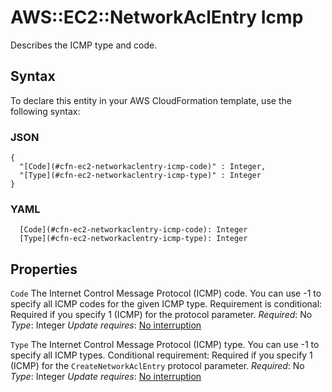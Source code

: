 # AWS::EC2::NetworkAclEntry Icmp<a name="aws-properties-ec2-networkaclentry-icmp"></a>

Describes the ICMP type and code\.

## Syntax<a name="aws-properties-ec2-networkaclentry-icmp-syntax"></a>

To declare this entity in your AWS CloudFormation template, use the following syntax:

### JSON<a name="aws-properties-ec2-networkaclentry-icmp-syntax.json"></a>

```
{
  "[Code](#cfn-ec2-networkaclentry-icmp-code)" : Integer,
  "[Type](#cfn-ec2-networkaclentry-icmp-type)" : Integer
}
```

### YAML<a name="aws-properties-ec2-networkaclentry-icmp-syntax.yaml"></a>

```
  [Code](#cfn-ec2-networkaclentry-icmp-code): Integer
  [Type](#cfn-ec2-networkaclentry-icmp-type): Integer
```

## Properties<a name="aws-properties-ec2-networkaclentry-icmp-properties"></a>

`Code`  <a name="cfn-ec2-networkaclentry-icmp-code"></a>
The Internet Control Message Protocol \(ICMP\) code\. You can use \-1 to specify all ICMP codes for the given ICMP type\. Requirement is conditional: Required if you specify 1 \(ICMP\) for the protocol parameter\.
*Required*: No
*Type*: Integer
*Update requires*: [No interruption](https://docs.aws.amazon.com/AWSCloudFormation/latest/UserGuide/using-cfn-updating-stacks-update-behaviors.html#update-no-interrupt)

`Type`  <a name="cfn-ec2-networkaclentry-icmp-type"></a>
The Internet Control Message Protocol \(ICMP\) type\. You can use \-1 to specify all ICMP types\. Conditional requirement: Required if you specify 1 \(ICMP\) for the `CreateNetworkAclEntry` protocol parameter\.
*Required*: No
*Type*: Integer
*Update requires*: [No interruption](https://docs.aws.amazon.com/AWSCloudFormation/latest/UserGuide/using-cfn-updating-stacks-update-behaviors.html#update-no-interrupt)
